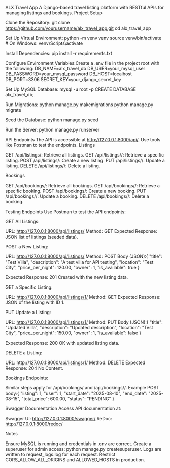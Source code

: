 ALX Travel App
A Django-based travel listing platform with RESTful APIs for managing listings and bookings.
Project Setup

Clone the Repository:
git clone https://github.com/yourusername/alx_travel_app.git
cd alx_travel_app


Set Up Virtual Environment:
python -m venv venv
source venv/bin/activate  # On Windows: venv\Scripts\activate


Install Dependencies:
pip install -r requirements.txt


Configure Environment Variables:Create a .env file in the project root with the following:
DB_NAME=alx_travel_db
DB_USER=your_mysql_user
DB_PASSWORD=your_mysql_password
DB_HOST=localhost
DB_PORT=3306
SECRET_KEY=your_django_secret_key


Set Up MySQL Database:
mysql -u root -p
CREATE DATABASE alx_travel_db;


Run Migrations:
python manage.py makemigrations
python manage.py migrate


Seed the Database:
python manage.py seed


Run the Server:
python manage.py runserver



API Endpoints
The API is accessible at http://127.0.0.1:8000/api/. Use tools like Postman to test the endpoints.
Listings

GET /api/listings/: Retrieve all listings.
GET /api/listings/<id>/: Retrieve a specific listing.
POST /api/listings/: Create a new listing.
PUT /api/listings/<id>/: Update a listing.
DELETE /api/listings/<id>/: Delete a listing.

Bookings

GET /api/bookings/: Retrieve all bookings.
GET /api/bookings/<id>/: Retrieve a specific booking.
POST /api/bookings/: Create a new booking.
PUT /api/bookings/<id>/: Update a booking.
DELETE /api/bookings/<id>/: Delete a booking.

Testing Endpoints
Use Postman to test the API endpoints:

GET All Listings:

URL: http://127.0.0.1:8000/api/listings/
Method: GET
Expected Response: JSON list of listings (seeded data).


POST a New Listing:

URL: http://127.0.0.1:8000/api/listings/
Method: POST
Body (JSON):{
    "title": "Test Villa",
    "description": "A test villa for API testing",
    "location": "Test City",
    "price_per_night": 120.00,
    "owner": 1,
    "is_available": true
}


Expected Response: 201 Created with the new listing data.


GET a Specific Listing:

URL: http://127.0.0.1:8000/api/listings/1/
Method: GET
Expected Response: JSON of the listing with ID 1.


PUT Update a Listing:

URL: http://127.0.0.1:8000/api/listings/1/
Method: PUT
Body (JSON):{
    "title": "Updated Villa",
    "description": "Updated description",
    "location": "Test City",
    "price_per_night": 150.00,
    "owner": 1,
    "is_available": false
}


Expected Response: 200 OK with updated listing data.


DELETE a Listing:

URL: http://127.0.0.1:8000/api/listings/1/
Method: DELETE
Expected Response: 204 No Content.


Bookings Endpoints:

Similar steps apply for /api/bookings/ and /api/bookings/<id>/.
Example POST body:{
    "listing": 1,
    "user": 1,
    "start_date": "2025-08-10",
    "end_date": "2025-08-15",
    "total_price": 600.00,
    "status": "PENDING"
}





Swagger Documentation
Access API documentation at:

Swagger UI: http://127.0.0.1:8000/swagger/
ReDoc: http://127.0.0.1:8000/redoc/

Notes

Ensure MySQL is running and credentials in .env are correct.
Create a superuser for admin access: python manage.py createsuperuser.
Logs are written to request_logs.log for each request.
Restrict CORS_ALLOW_ALL_ORIGINS and ALLOWED_HOSTS in production.
